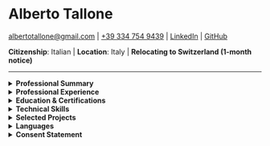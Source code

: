 # **Alberto Tallone**

[albertotallone@gmail.com](mailto:albertotallone@gmail.com) | [+39 334 754 9439](tel:+393347549439) | [LinkedIn](https://www.linkedin.com/in/albertotallone/) | [GitHub](https://github.com/alby11)

**Citizenship**: Italian | **Location**: Italy | **Relocating to Switzerland (1-month notice)**

---

<details>
  <summary><strong>Professional Summary</strong></summary>

Results-driven **System Architect & IT Leader** with **18 years of experience** in **enterprise IT infrastructure, cloud platforms, automation, security, and VoIP solutions**. Expertise in:

- **Cloud & Virtualization:** AWS, Azure, Genesys Cloud, VMware, Nutanix
- **Security & Compliance:** ISO 27001, GDPR, IAM Governance, Conditional Access, SentinelOne XDR
- **Automation & DevOps:** CI/CD, Ansible, Docker, Bitbucket
- **Networking & VoIP:** AudioCodes (V)SBC, SIP Trunking, Genesys Cloud, TVox, ISDN-to-VoIP Migration
- **MDM & Endpoint Security:** Microsoft Intune (Android/iOS), SOTI MobiControl, ManageEngine
- **IT Leadership & Strategy:** Cost optimization (€300K+ saved), vendor management, C-level advisory

Proven record in **reducing costs, improving security posture, and driving IT transformations** that align with **business goals and operational efficiency**.
</details>

<details>
  <summary><strong>Professional Experience</strong></summary>

### **System Architect & IT Operations Manager**

**Fratelli Carli S.p.A. Società Benefit** | **Imperia, Italy** | **2019 – Present**

- **IT Strategy & Infrastructure Modernization:** Led **20+ major IT projects**, transitioning **IBM PureFlex to Nutanix**, reducing **hardware failure rates by 50%**, and saving **€100K annually**.
- Led and mentored a **3-member** IT team, improving **incident resolution by 35%** for 600+ **clients** and reducing **downtime by 25%**.
- **Security & Compliance:** Enforced **ISO 27001 & GDPR** standards, implementing **multi-tier access controls & real-time monitoring**, reducing **audit failures by 30%**.
- **VoIP & Contact Center Migration:** Spearheaded **ISDN-to-VoIP migration**, working with **Fastweb, TIM** to ensure business continuity for mission-critical contact center operations.
- **Microsoft Intune MDM Deployment:** Implemented **Microsoft Intune for ~70 Samsung devices**, managing **Android/iOS compliance, remote app deployment, and Kiosk Mode**.
- **Azure OAuth & Authentication Security:** Configured **OAuth authentication failures in TVox Azure AD integration**, ensuring seamless MFA & Conditional Access enforcement.
- **Retail IT Transformation:** Designed **IT infrastructure across 23 stores**, integrating **digital signage, multimedia distribution, and Sensormatic analytics**, increasing revenue by 25%.
- **Incident Resolution & System Monitoring:** Deployed **ManageEngine OpManager** for real-time monitoring & predictive failure analytics, reducing critical downtime by 35%.
- **IT Cost Optimization & Procurement:** Achieved **€300K+ in IT cost reductions** over 3 years through vendor negotiations and technology upgrades.

### **System Engineer**

**Fratelli Carli S.p.A. Società Benefit** | **Imperia, Italy** | **2007 – 2019**

- **Cloud & Virtualization Strategy:** Managed **100+ VMware vSphere servers**, improving scalability and reducing outages by 40%.
- **IT Security Enhancements:** Configured **Active Directory RBAC**, reducing unauthorized access by 50%.
- **Global IT Expansion:** Engineered warehouse IT infrastructure for foreign markets, now generating ~40% of total company revenue.
- **Retail & Remote Operations:** Ensured 99.9% uptime across warehouses and retail locations using Citrix & RemoteApp.
- **Cost-Saving Initiatives:** Led bare-metal to VMware migration, reducing hardware costs by €200K annually.
</details>

<details>
  <summary><strong>Education & Certifications</strong></summary>

- **Red Hat Certified Engineer (RHCE)**
- **M.A. in Political Science**, Università degli Studi di Pavia (2006)
</details>

<details>
  <summary><strong>Technical Skills</strong></summary>

- **Systems & Virtualization:** VMware vSphere, Nutanix, Linux (RHEL, Ubuntu), Windows Server
- **Cloud & Automation:** AWS, Azure, Genesys Cloud, Docker, CI/CD, Ansible, Bitbucket
- **Networking & VoIP:** Genesys, AudioCodes (V)SBC, SIP Trunking, TVox, ISDN-to-VoIP Migration
- **Security & Compliance:** ISO 27001, GDPR, IAM Governance, Conditional Access, DR and BC, SentinelOne XDR, Nessus
- **Monitoring & Networking:** ManageEngine OpManager, Fortinet (FortiGate, FortiWiFi, FortiSwitch)
- **Scripting & Development:** Bash, PowerShell, Python
- **Backup & Disaster Recovery:** Cohesity, ArcServe
- **MDM & Endpoint Security:** Microsoft Intune (Android/iOS), SOTI MobiControl, ManageEngine Endpoint Central
- **IT Leadership & Strategy:** IT Procurement, Vendor Management, C-Level Advisory, Cost Optimization
</details>

<details>
  <summary><strong>Selected Projects</strong></summary>

- **Ansible for Linux Administration (Ongoing):** Automated system configuration, cutting manual intervention time by 30%.
- **ISDN-to-VoIP Migration (Ongoing):** Led Genesys Cloud SIP trunking transition, collaborating with ISPs (Fastweb, TIM, Colt) and leveraging Telenia's TVox.
- **Cyberint Security Enhancements (Ongoing):** Implementing proactive threat detection & brand protection.
- **z/Linux on System-z & JBoss Hosting:** Built RHEL (s390x) on System-z to host Java apps on JBoss, later migrated to VMware.
- **Deployment of Tomcat on RHEL for Java Web Services:** Hosted Java applications on RHEL, enabling data exchange between mainframe and distributed environments.
- **Azure OAuth Security Enhancements:** Resolved OAuth authentication failures, fixing SAML claims mismatches in TVox Azure AD integration.
- **VMware Infrastructure Migration:** Upgraded to VMware, improving scalability & performance.
- **Nutanix HCI Implementation:** Replaced bare-metal hardware with Nutanix, cutting buyout costs by 20% and expanding hypervisor options.
- **DevOps Implementation:** Deployed CI/CD pipelines, reducing errors by 40% and improving deployment speed.
- **Active Directory Authorization Tiering:** Designed multi-tier access controls, reducing privilege escalation risks.
- **ISO 27001 & GDPR Compliance Enhancement:** Strengthened IT security frameworks, ensuring full compliance.
- **COVID-19 Remote Work Enablement:** Deployed 250+ remote workstations in 1 week, ensuring business continuity.
- **Heidelberg Printing Workflow Setup:** Integrated Mac clients, CTP systems, and Speedmaster presses, optimizing print production efficiency by 30%.
- **International Shipping Expansion:** Engineered IT for global markets, driving 30% revenue growth.
- **Multimedia & Digital Signage Solutions:** Developed two proprietary A/V distribution systems to centrally manage interactive & static content across retail locations, enhancing customer engagement and in-store experience.
- **Customer Behavior Analytics with Sensormatic:** Integrated Johnson Controls Tyco Sensormatic ingress/egress tracking, linking foot traffic analytics with sales data to optimize store performance and marketing strategies.
</details>

<details>
  <summary><strong>Languages</strong></summary>

**Italian**: Native | **English**: Fluent | **French**: Intermediate | **German**: Beginner
</details>

<details>
  <summary><strong>Consent Statement</strong></summary>

_I hereby consent to the processing of my personal data for recruitment and selection purposes in accordance with GDPR and other applicable data protection laws._
</details>